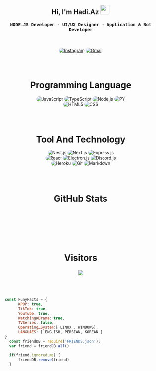 
<div align="center">
<h2>Hi, I'm Hadi.Az 
<img src="https://emojipedia-us.s3.dualstack.us-west-1.amazonaws.com/thumbs/160/apple/76/waving-hand-sign_emoji-modifier-fitzpatrick-type-1-2_1f44b-1f3fb_1f3fb.png" width="30">
</h2>
</div>


<div align="center">
<h4 align="center"><samp> NODE.JS Developer - UI/UX Designer - Application & Bot Developer</samp></h4>
</div>

<br>

<p align="center">
    <a href="https://instagram.com/hadi._.azt"><img src="https://img.shields.io/badge/Instagram-171717?style=for-the-badge&logo=instagram&logoColor=5459a7" style="border-radius:15px" alt="Instagram"></a>
    <a href="mailto:hadiazri30@gmail.com"><img src="https://img.shields.io/badge/Gmail-171717?style=for-the-badge&logo=gmail&logoColor=5459a7" alt="Gmail" style="border-radius:15px"></a>
</p>

<br><br>

<h1 align="center">
    Programming Language
</h1>

<div align="center">
    <img src="https://img.shields.io/badge/JavaScript-171717?style=for-the-badge&logo=javascript&logoColor=5459a7" alt="JavaScript" style="border-radius:15px"/>							
<img src="https://img.shields.io/badge/typescript-171717?style=for-the-badge&logo=typescript&logoColor=5459a7" alt="TypeScript" style="border-radius:15px"/>
    <img src="https://img.shields.io/badge/Node.js-171717?style=for-the-badge&logo=node.js&logoColor=5459a7" alt="Node.js" style="border-radius:15px"/>
    <img src="https://img.shields.io/badge/python-171717?style=for-the-badge&logo=python&logoColor=5459a7" alt="PY" style="border-radius:15px"/>
    <br/>
    <img src="https://img.shields.io/badge/HTML5-171717?style=for-the-badge&logo=html5&logoColor=5459a7" alt="HTML5" style="border-radius:15px"/>
    <img src="https://img.shields.io/badge/CSS-171717?style=for-the-badge&logo=css3&logoColor=5459a7" alt="CSS" style="border-radius:15px"/>
</div>

<br><br>

<h1 align="center">
    Tool And Technology
</h1>

<div align="center">
    <img src="https://img.shields.io/badge/Nest.js-171717.svg?style=for-the-badge&logo=Nestjs&logoColor=5459a7" alt="Nest.js" style="border-radius:15px"/>
    <img src="https://img.shields.io/badge/Next.js-171717.svg?style=for-the-badge&logo=Next.js&logoColor=5459a7" alt="Next.js" style="border-radius:15px"/>
    <img src="https://img.shields.io/badge/Express.js-171717.svg?style=for-the-badge&logo=express&logoColor=5459a7" alt="Express.js" style="border-radius:15px"/>     
    <br/>
    <img src="https://img.shields.io/badge/React-171717.svg?style=for-the-badge&logo=React&logoColor=5459a7" alt="React" style="border-radius:15px"/>
    <img src="https://img.shields.io/badge/Electron.js-171717.svg?style=for-the-badge&logo=electron&logoColor=5459a7" alt="Electron.js" style="border-radius:15px"/>
    <img src="https://img.shields.io/badge/Discord.js-171717.svg?style=for-the-badge&logo=discord&logoColor=5459a7" alt="Discord.js" style="border-radius:15px"/> 
    <br/>
    <img src="https://img.shields.io/badge/Heroku-171717?style=for-the-badge&logo=heroku&logoColor=5459a7" alt="Heroku" style="border-radius:15px"/>
    <img src="https://img.shields.io/badge/git-171717.svg?style=for-the-badge&logo=git&logoColor=5459a7" alt="Git" style="border-radius:15px"/>
    <img src="https://img.shields.io/badge/Markdown-171717?style=for-the-badge&logo=markdown&logoColor=5459a7" alt="Markdown" style="border-radius:15px"/>
</div>

<br><br>


<h1 align="center">
    GitHub Stats
</h1>

<div align="center">
    <img align="center" src="https://github-readme-stats.vercel.app/api/top-langs/?username=hadiazt&langs_count=10&layout=compact&theme=gruvbox_duo&hide_border=true&bg_color=171717&title_color=5459a7&icon_color=5459a7&text_color=ffffff&count_private=true"  alt=""/>
</div>

<br/>

<div align="center">
    <img align="center" src="https://github-readme-stats.vercel.app/api?username=hadiazt&theme=gruvbox_duo&show_icons=true&include_all_commits=true&count_private=true&theme=react&hide_border=true&bg_color=171717&title_color=5459a7&icon_color=5459a7&text_color=ffffff&count_private=true"  alt=""/>
</div>

<br/>

<div align="center">
    <img align="center" src="https://github-readme-streak-stats.herokuapp.com/?user=hadiazt&theme=gruvbox_duo&background=171717&hide_border=true&ring=5459a7&currStreakLabel=5459a7&sideNums=5459a7&currStreakNum=5459a7&sideLabels=5459a7&text_color=ffffff&count_private=true"  alt=""/>
</div>

<br/>

<div align="center"> 
    <img align="center" src="https://activity-graph.herokuapp.com/graph?username=hadiazt&custom_title=hadiazt's%20Contribution%20Graph&bg_color=171717&color=5459a7&line=FFFFFF&point=5459a7&hide_border=F84C4C&count_private=falae"  alt=""/>     </a>
</div>

<br/><br/>

<h1 align="center">
    Visitors
</h1>

<h3 align="center"> 
<a href="https://visitcount.itsvg.in">
  <img src="https://visitcount.itsvg.in/api?id=hadiazt&label=Profile%20Views&color=11&icon=5&pretty=true" />
</a></h3>
<br>

<h1></h1>

 ```javascript
  const FunyFacts = {
	    KPOP: true,
	    TikTok: true,
	    YouTube: true,
	    WatchingKDrama: true,
	    TVSeries: false,
        OperatingـSystem:[ LINUX , WINDOWS],
        LANGUAES: [ ENGLISH, PERSIAN, KOREAN ]
  }
    const friendDB = require('FRIENDS.json');
    var friend = friendDB.all()

    if(friend.ignored.me) {
        friendDB.remove(friend)
    }
    
```


